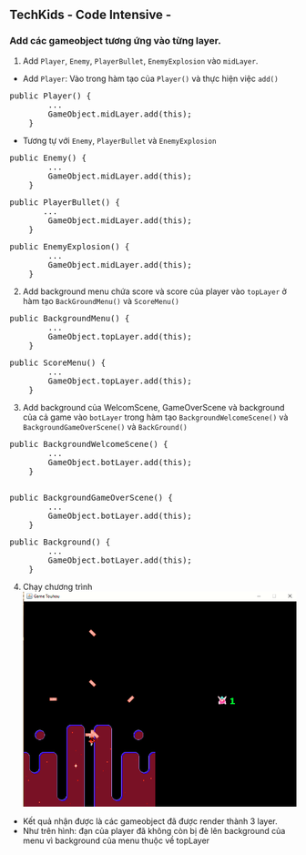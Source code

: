 ## TechKids - Code Intensive -  
### Add các gameobject tương ứng vào từng layer.

1. Add `Player`, `Enemy`, `PlayerBullet`, `EnemyExplosion` vào `midLayer`.

* Add `Player`: Vào trong hàm tạo của `Player()` và thực hiện việc `add()`
<pre>
public Player() {
        ...
        GameObject.midLayer.add(this);
    }
</pre>

* Tương tự với `Enemy`, `PlayerBullet` và `EnemyExplosion`
<pre>
public Enemy() {
        ...
        GameObject.midLayer.add(this);
    }
</pre>

<pre>
public PlayerBullet() {
       ...
        GameObject.midLayer.add(this);
    }
</pre>

<pre>
public EnemyExplosion() {
        ...
        GameObject.midLayer.add(this);
    }
</pre>

2.  Add background menu chứa score và score của player vào `topLayer` ở hàm tạo `BackGroundMenu()` và `ScoreMenu()`
<pre>
public BackgroundMenu() {
        ...
        GameObject.topLayer.add(this);
    }
</pre>

<pre>
public ScoreMenu() {
        ...
        GameObject.topLayer.add(this);
    }
</pre>


3.  Add background của WelcomScene, GameOverScene và background của cả game vào `botLayer` trong hàm tạo `BackgroundWelcomeScene()` và `BackgroundGameOverScene()` và `BackGround()`

<pre>
public BackgroundWelcomeScene() {
        ...
        GameObject.botLayer.add(this);
    }

</pre>

<pre>
public BackgroundGameOverScene() {
        ...
        GameObject.botLayer.add(this);
    }
</pre>

<pre>
public Background() {
        ...
        GameObject.botLayer.add(this);
    }
</pre>

4. Chạy chương trình
![](images/ci2.png)

* Kết quả nhận được là các gameobject đã được render thành 3 layer. 
* Như trên hình: đạn của player đã không còn bị đè lên background của menu vì background của menu thuộc về topLayer




